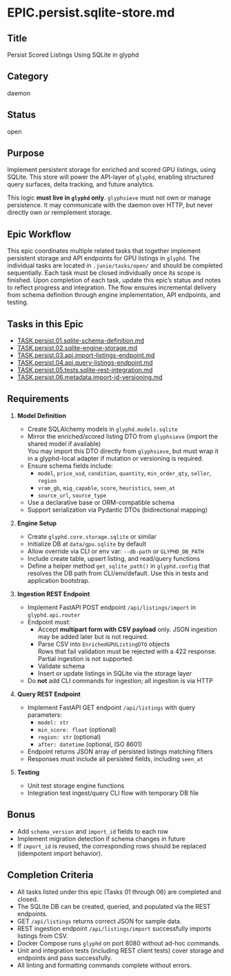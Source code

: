 # EPIC.persist.sqlite-store.md

## Title
Persist Scored Listings Using SQLite in glyphd

## Category
daemon

## Status
open

## Purpose
Implement persistent storage for enriched and scored GPU listings, using SQLite. This store will power the API-layer of `glyphd`, enabling structured query surfaces, delta tracking, and future analytics.

This logic **must live in `glyphd` only**. `glyphsieve` must not own or manage persistence. It may communicate with the daemon over HTTP, but never directly own or reimplement storage.

## Epic Workflow
This epic coordinates multiple related tasks that together implement persistent storage and API endpoints for GPU listings in `glyphd`. The individual tasks are located in `.junie/tasks/open/` and should be completed sequentially. Each task must be closed individually once its scope is finished. Upon completion of each task, update this epic’s status and notes to reflect progress and integration. The flow ensures incremental delivery from schema definition through engine implementation, API endpoints, and testing.

## Tasks in this Epic
- [TASK.persist.01.sqlite-schema-definition.md](.junie/tasks/open/TASK.persist.01.sqlite-schema-definition.md)
- [TASK.persist.02.sqlite-engine-storage.md](.junie/tasks/open/TASK.persist.02.sqlite-engine-storage.md)
- [TASK.persist.03.api.import-listings-endpoint.md](.junie/tasks/open/TASK.persist.03.api.import-listings-endpoint.md)
- [TASK.persist.04.api.query-listings-endpoint.md](.junie/tasks/open/TASK.persist.04.api.query-listings-endpoint.md)
- [TASK.persist.05.tests.sqlite-rest-integration.md](.junie/tasks/open/TASK.persist.05.tests.sqlite-rest-integration.md)
- [TASK.persist.06.metadata.import-id-versioning.md](.junie/tasks/open/TASK.persist.06.metadata.import-id-versioning.md)

## Requirements

1. **Model Definition**
   - Create SQLAlchemy models in `glyphd.models.sqlite`
   - Mirror the enriched/scored listing DTO from `glyphsieve` (import the shared model if available)  
     You may import this DTO directly from `glyphsieve`, but must wrap it in a glyphd-local adapter if mutation or versioning is required.
    - Ensure schema fields include:
      - `model`, `price_usd`, `condition`, `quantity`, `min_order_qty`, `seller`, `region`
      - `vram_gb`, `mig_capable`, `score`, `heuristics`, `seen_at`
      - `source_url`, `source_type`
    - Use a declarative base or ORM-compatible schema
    - Support serialization via Pydantic DTOs (bidirectional mapping)

2. **Engine Setup**
   - Create `glyphd.core.storage.sqlite` or similar
   - Initialize DB at `data/gpu.sqlite` by default
   - Allow override via CLI or env var: `--db-path` or `GLYPHD_DB_PATH`
   - Include create table, upsert listing, and read/query functions
   - Define a helper method `get_sqlite_path()` in `glyphd.config` that resolves the DB path from CLI/env/default. Use this in tests and application bootstrap.

3. **Ingestion REST Endpoint**
   - Implement FastAPI POST endpoint `/api/listings/import` in `glyphd.api.router`
   - Endpoint must:
     - Accept **multipart form with CSV payload** only. JSON ingestion may be added later but is not required.
     - Parse CSV into `EnrichedGPUListingDTO` objects  
       Rows that fail validation must be rejected with a 422 response. Partial ingestion is not supported.
     - Validate schema
     - Insert or update listings in SQLite via the storage layer
   - Do **not** add CLI commands for ingestion; all ingestion is via HTTP

4. **Query REST Endpoint**
   - Implement FastAPI GET endpoint `/api/listings` with query parameters:
     - `model: str`
     - `min_score: float` (optional)
     - `region: str` (optional)
     - `after: datetime` (optional, ISO 8601)
   - Endpoint returns JSON array of persisted listings matching filters
   - Responses must include all persisted fields, including `seen_at`

5. **Testing**
   - Unit test storage engine functions
   - Integration test ingest/query CLI flow with temporary DB file

## Bonus
- Add `schema_version` and `import_id` fields to each row
- Implement migration detection if schema changes in future
- If `import_id` is reused, the corresponding rows should be replaced (idempotent import behavior).

## Completion Criteria
- All tasks listed under this epic (Tasks 01 through 06) are completed and closed.
- The SQLite DB can be created, queried, and populated via the REST endpoints.
- GET `/api/listings` returns correct JSON for sample data.
- REST ingestion endpoint `/api/listings/import` successfully imports listings from CSV.
- Docker Compose runs `glyphd` on port 8080 without ad-hoc commands.
- Unit and integration tests (including REST client tests) cover storage and endpoints and pass successfully.
- All linting and formatting commands complete without errors.
